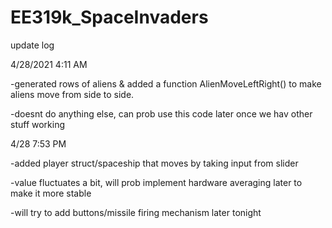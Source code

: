 # EE319k_SpaceInvaders

update log 

4/28/2021 4:11 AM

-generated rows of aliens & added a function AlienMoveLeftRight() to make aliens move from side to side.

-doesnt do anything else, can prob use this code later once we hav other stuff working

4/28 7:53 PM

-added player struct/spaceship that moves by taking input from slider

-value fluctuates a bit, will prob implement hardware averaging later to make it more stable

-will try to add buttons/missile firing mechanism later tonight
